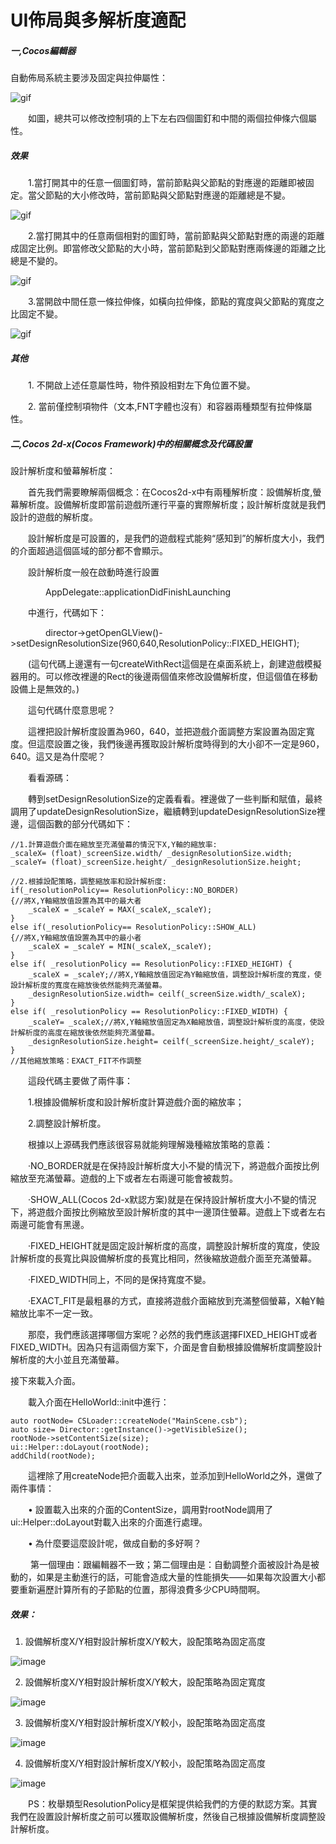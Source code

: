 # UI佈局與多解析度適配


##### 一,Cocos編輯器

自動佈局系統主要涉及固定與拉伸屬性：
 
![gif](res_tw/gif001.gif) 

&emsp;&emsp;如圖，總共可以修改控制項的上下左右四個圖釘和中間的兩個拉伸條六個屬性。

##### 效果

&emsp;&emsp;1.當打開其中的任意一個圖釘時，當前節點與父節點的對應邊的距離即被固定。當父節點的大小修改時，當前節點與父節點對應邊的距離總是不變。

![gif](res_tw/gif002.gif) 
 
&emsp;&emsp;2.當打開其中的任意兩個相對的圖釘時，當前節點與父節點對應的兩邊的距離成固定比例。即當修改父節點的大小時，當前節點到父節點對應兩條邊的距離之比總是不變的。

![gif](res_tw/gif003.gif) 
 
&emsp;&emsp;3.當開啟中間任意一條拉伸條，如橫向拉伸條，節點的寬度與父節點的寬度之比固定不變。

![gif](res_tw/gif004.gif) 
 
##### 其他
&emsp;&emsp;1. 不開啟上述任意屬性時，物件預設相對左下角位置不變。

&emsp;&emsp;2. 當前僅控制項物件（文本,FNT字體也沒有）和容器兩種類型有拉伸條屬性。


##### 二,Cocos 2d-x(Cocos Framework)中的相關概念及代碼設置

設計解析度和螢幕解析度： 

&emsp;&emsp;首先我們需要瞭解兩個概念：在Cocos2d-x中有兩種解析度：設備解析度,螢幕解析度。設備解析度即當前遊戲所運行平臺的實際解析度；設計解析度就是我們設計的遊戲的解析度。 

&emsp;&emsp;設計解析度是可設置的，是我們的遊戲程式能夠“感知到”的解析度大小，我們的介面超過這個區域的部分都不會顯示。

&emsp;&emsp;設計解析度一般在啟動時進行設置

&emsp;&emsp;&emsp;&emsp;AppDelegate::applicationDidFinishLaunching

&emsp;&emsp;中進行，代碼如下：

&emsp;&emsp;&emsp;&emsp;director->getOpenGLView()->setDesignResolutionSize(960,640,ResolutionPolicy::FIXED_HEIGHT);

&emsp;&emsp;(這句代碼上邊還有一句createWithRect這個是在桌面系統上，創建遊戲模擬器用的。可以修改裡邊的Rect的後邊兩個值來修改設備解析度，但這個值在移動設備上是無效的。)

&emsp;&emsp;這句代碼什麼意思呢？

&emsp;&emsp;這裡把設計解析度設置為960，640，並把遊戲介面調整方案設置為固定寬度。但這麼設置之後，我們後邊再獲取設計解析度時得到的大小卻不一定是960，640。這又是為什麼呢？

&emsp;&emsp;看看源碼：

&emsp;&emsp;轉到setDesignResolutionSize的定義看看。裡邊做了一些判斷和賦值，最終調用了updateDesignResolutionSize，繼續轉到updateDesignResolutionSize裡邊，這個函數的部分代碼如下：

    //1.計算遊戲介面在縮放至充滿螢幕的情況下X,Y軸的縮放率:
    _scaleX= (float)_screenSize.width/ _designResolutionSize.width;
    _scaleY= (float)_screenSize.height/ _designResolutionSize.height;
  
    //2.根據設配策略，調整縮放率和設計解析度:
    if(_resolutionPolicy== ResolutionPolicy::NO_BORDER)
    {//將X,Y軸縮放值設置為其中的最大者
        _scaleX = _scaleY = MAX(_scaleX,_scaleY);
    }
    else if(_resolutionPolicy== ResolutionPolicy::SHOW_ALL)
    {//將X,Y軸縮放值設置為其中的最小者
        _scaleX = _scaleY = MIN(_scaleX,_scaleY);
    }
    else if( _resolutionPolicy == ResolutionPolicy::FIXED_HEIGHT) {
        _scaleX = _scaleY;//將X,Y軸縮放值固定為Y軸縮放值，調整設計解析度的寬度，使設計解析度的寬度在縮放後依然能夠充滿螢幕。
        _designResolutionSize.width= ceilf(_screenSize.width/_scaleX);
    }
    else if( _resolutionPolicy == ResolutionPolicy::FIXED_WIDTH) {
        _scaleY= _scaleX;//將X,Y軸縮放值固定為X軸縮放值，調整設計解析度的高度，使設計解析度的高度在縮放後依然能夠充滿螢幕。
        _designResolutionSize.height= ceilf(_screenSize.height/_scaleY);
    }
    //其他縮放策略：EXACT_FIT不作調整
&emsp;&emsp;這段代碼主要做了兩件事：

&emsp;&emsp;1.根據設備解析度和設計解析度計算遊戲介面的縮放率；

&emsp;&emsp;2.調整設計解析度。

&emsp;&emsp;根據以上源碼我們應該很容易就能夠理解幾種縮放策略的意義：

&emsp;&emsp;·NO_BORDER就是在保持設計解析度大小不變的情況下，將遊戲介面按比例縮放至充滿螢幕。遊戲的上下或者左右兩邊可能會被裁剪。

&emsp;&emsp;·SHOW_ALL(Cocos 2d-x默認方案)就是在保持設計解析度大小不變的情況下，將遊戲介面按比例縮放至設計解析度的其中一邊頂住螢幕。遊戲上下或者左右兩邊可能會有黑邊。

&emsp;&emsp;·FIXED_HEIGHT就是固定設計解析度的高度，調整設計解析度的寬度，使設計解析度的長寬比與設備解析度的長寬比相同，然後縮放遊戲介面至充滿螢幕。

&emsp;&emsp;·FIXED_WIDTH同上，不同的是保持寬度不變。

&emsp;&emsp;·EXACT_FIT是最粗暴的方式，直接將遊戲介面縮放到充滿整個螢幕，X軸Y軸縮放比率不一定一致。

&emsp;&emsp;那麼，我們應該選擇哪個方案呢？必然的我們應該選擇FIXED_HEIGHT或者FIXED_WIDTH。因為只有這兩個方案下，介面是會自動根據設備解析度調整設計解析度的大小並且充滿螢幕。

接下來載入介面。

&emsp;&emsp;載入介面在HelloWorld::init中進行：

    auto rootNode= CSLoader::createNode("MainScene.csb");
    auto size= Director::getInstance()->getVisibleSize();
    rootNode->setContentSize(size);
    ui::Helper::doLayout(rootNode);
    addChild(rootNode);

&emsp;&emsp;這裡除了用createNode把介面載入出來，並添加到HelloWorld之外，還做了兩件事情：

&emsp;&emsp;•    設置載入出來的介面的ContentSize，調用對rootNode調用了ui::Helper::doLayout對載入出來的介面進行處理。

&emsp;&emsp;•    為什麼要這麼設計呢，做成自動的多好啊？

&emsp;&emsp; 第一個理由：跟編輯器不一致；第二個理由是：自動調整介面被設計為是被動的，如果是主動進行的話，可能會造成大量的性能損失——如果每次設置大小都要重新遍歷計算所有的子節點的位置，那得浪費多少CPU時間啊。

##### 效果：

1. 設備解析度X/Y相對設計解析度X/Y較大，設配策略為固定高度

![image](res_tw/image006.png) 
 
2. 設備解析度X/Y相對設計解析度X/Y較大，設配策略為固定寬度

![image](res_tw/image007.png) 
 
3. 設備解析度X/Y相對設計解析度X/Y較小，設配策略為固定高度

![image](res_tw/image008.png) 
 
4. 設備解析度X/Y相對設計解析度X/Y較小，設配策略為固定高度

![image](res_tw/image009.png) 

&emsp;&emsp;PS：枚舉類型ResolutionPolicy是框架提供給我們的方便的默認方案。其實我們在設置設計解析度之前可以獲取設備解析度，然後自己根據設備解析度調整設計解析度。
